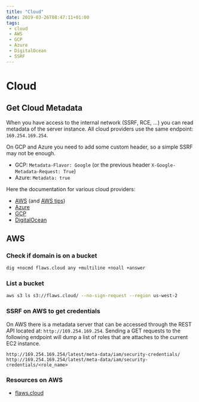 ```yaml
---
title: "Cloud"
date: 2019-03-26T08:47:11+01:00
tags:
 - cloud
 - AWS
 - GCP
 - Azure
 - DigitalOcean
 - SSRF
---
```


# Cloud


## Get Cloud Metadata

When you have access to the internal network (SSRF, RCE, ...) you can read
metadata of the server instance. All cloud providers use the same endpoint:
`169.254.169.254`.

On GCP and Azure you need to add some custom header, so a simple SSRF may not be
enough.

- GCP: `Metadata-Flavor: Google` (or the previous header `X-Google-Metadata-Request: True`)
- Azure: `Metadata: true`

Here the documentation for various cloud providers:

- [AWS](https://docs.aws.amazon.com/AWSEC2/latest/UserGuide/instancedata-data-retrieval.html) (and [AWS tips](aws.md))
- [Azure](https://docs.microsoft.com/en-us/azure/virtual-machines/windows/instance-metadata-service)
- [GCP](https://cloud.google.com/compute/docs/storing-retrieving-metadata)
- [DigitalOcean](https://developers.digitalocean.com/documentation/metadata/)


## AWS

### Check if domain is on a bucket
```bash
dig +nocmd flaws.cloud any +multiline +noall +answer
```

### List a bucket
```bash
aws s3 ls s3://flaws.cloud/ --no-sign-request --region us-west-2
```

### SSRF on AWS to get credentials

On AWS there is a metadata server that can be accessed through the REST API
located at: `http://169.254.169.254`.
Sending a GET requests to the following endpoint will dump a list of roles that
are attaches to the current EC2 instance.

```
http://169.254.169.254/latest/meta-data/iam/security-credentials/
http://169.254.169.254/latest/meta-data/iam/security-credentials/<role_name>
```

### Resources on AWS

- [flaws.cloud](http://flaws.cloud/)
